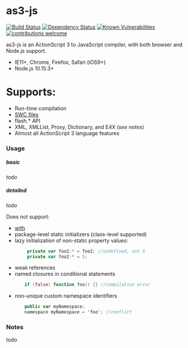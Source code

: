 # as3-js

[![Build Status](https://travis-ci.org/joemccann/dillinger.svg?branch=master)](https://travis-ci.org/joemccann/dillinger) [![Dependency Status](https://david-dm.org/dwyl/esta.svg)](https://david-dm.org/dwyl/esta) [![Known Vulnerabilities](https://snyk.io/test/github/dwyl/hapi-auth-jwt2/badge.svg?targetFile=package.json)](https://snyk.io/test/github/dwyl/hapi-auth-jwt2?targetFile=package.json) [![contributions welcome](https://img.shields.io/badge/contributions-welcome-brightgreen.svg?style=flat)](https://github.com/dwyl/esta/issues)

as3-js is an ActionScript 3 to JavaScript compiler, with both browser and Node.js support.

  - IE11+, Chrome, Firefox, Safari (iOS9+)
  - Node.js 10.15.3+

# Supports:

  - Run-time compilation
  - [SWC files][swc]
  - flash.* API
  - XML, XMLList, Proxy, Dictionary, and E4X (*see notes*)
  - Almost all ActionScript 3 language features

### Usage

##### basic

*todo*

##### detailed

*todo*


Does not support:
  - [with][with]
  - package-level static initializers (class-level supported)
  - lazy initialization of non-static property values:
```actionscript
        private var foo1:* = foo2; //undefined, not 5
        private var foo2:* = 5;
```
  - weak references
  - named closures in conditional statements
 ```actionscript
        if (false) function foo() {} //compilation error
```
  - non-unique custom namespace identifiers
 ```actionscript
        public var myNamespace; 
        namespace myNamespace = 'foo'; //conflict
```


### Notes

todo


   [swc]: <https://en.wikipedia.org/wiki/Adobe_SWC_file>
   [with]: with